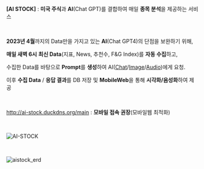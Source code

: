 **[AI STOCK]** : **미국 주식**과 **AI**(Chat GPT)를 결합하여 매일 **종목 분석**을 제공하는 서비스

</br>

**2023년 4월**까지의 Data만을 가지고 있는 **AI**(Chat GPT4)의 단점을 보완하기 위해,

**매일 새벽 6시** **최신 Data**(지표, News, 추천수, F&G Index)를 **자동 수집**하고, 

수집한 Data를 바탕으로 **Prompt**를 **생성**하여 AI([Chat](https://platform.openai.com/docs/api-reference/chat)/[Image](https://platform.openai.com/docs/api-reference/images)/[Audio](https://platform.openai.com/docs/api-reference/audio))에게 요청.

이후 **수집 Data** / **응답 결과**를 DB 저장 및 **MobileWeb**을 통해 **시각화/음성화**하여 제공

</br>

http://ai-stock.duckdns.org/main : **모바일 접속 권장**(모바일웹 최적화)

</br>

![AI-STOCK](https://github.com/user-attachments/assets/21021dab-55b7-4869-9ddf-932786183e9a)

</br>

![aistock_erd](https://github.com/user-attachments/assets/68f25724-2a03-402a-adc7-89e169819937)

